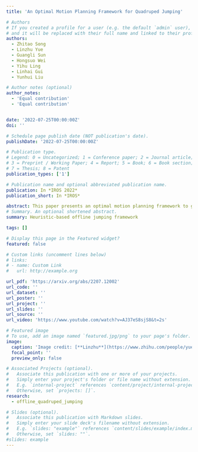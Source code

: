 ```yaml
---
title: 'An Optimal Motion Planning Framework for Quadruped Jumping'

# Authors
# If you created a profile for a user (e.g. the default `admin` user), write the username (folder name) here
# and it will be replaced with their full name and linked to their profile.
authors:
  - Zhitao Song
  - Linzhu Yue
  - Guangli Sun
  - Hongsuo Wei
  - Yihu Ling
  - Linhai Gui
  - Yunhui Liu

# Author notes (optional)
author_notes:
  - 'Equal contribution'
  - 'Equal contribution'


date: '2022-07-25T00:00:00Z'
doi: ''

# Schedule page publish date (NOT publication's date).
publishDate: '2022-07-25T00:00:00Z'

# Publication type.
# Legend: 0 = Uncategorized; 1 = Conference paper; 2 = Journal article;
# 3 = Preprint / Working Paper; 4 = Report; 5 = Book; 6 = Book section;
# 7 = Thesis; 8 = Patent
publication_types: ['1']

# Publication name and optional abbreviated publication name.
publication: In *IROS 2022*
publication_short: In *IROS*

abstract: This paper presents an optimal motion planning framework to generate versatile energy-optimal quadrupedal jumping motions automatically (e.g., flips, spin). The jumping motions via the centroidal dynamics are formulated as a 12-dimensional black-box optimization problem subject to the robot kino-dynamic constraints. Gradient-based approaches offer great success in addressing trajectory optimization (TO), yet, prior knowledge (e.g., reference motion, contact schedule) is required and results in sub-optimal solutions. The new proposed framework first employed a heuristics-based optimization method to avoid these problems. Moreover, a prioritization fitness function is created for heuristics-based algorithms in robot ground reaction force (GRF) planning, enhancing convergence and searching performance considerably. Since heuristics-based algorithms often require significant time, motions are planned offline and stored as a pre-motion library. A selector is designed to automatically choose motions with user-specified or perception information as input. The proposed framework has been successfully validated only with a simple continuously tracking PD controller in an open-source Mini-Cheetah by several challenging jumping motions, including jumping over a window-shaped obstacle with 30 cm height and left-flipping over a rectangle obstacle with 27 cm height.
# Summary. An optional shortened abstract.
summary: Heuristic-based offline jumping framework

tags: []

# Display this page in the Featured widget?
featured: false

# Custom links (uncomment lines below)
# links:
# - name: Custom Link
#   url: http://example.org

url_pdf: 'https://arxiv.org/abs/2207.12002'
url_code: ''
url_dataset: ''
url_poster: ''
url_project: ''
url_slides: ''
url_source: ''
url_video: 'https://www.youtube.com/watch?v=AJ37eS8sjS8&t=2s'

# Featured image
# To use, add an image named `featured.jpg/png` to your page's folder.
image:
  caption: 'Image credit: [**Linzhu**](https://www.zhihu.com/people/yuexiaozhu)'
  focal_point: ''
  preview_only: false

# Associated Projects (optional).
#   Associate this publication with one or more of your projects.
#   Simply enter your project's folder or file name without extension.
#   E.g. `internal-project` references `content/project/internal-project/index.md`.
#   Otherwise, set `projects: []`.
research:
  - offline_quadruped_jumping

# Slides (optional).
#   Associate this publication with Markdown slides.
#   Simply enter your slide deck's filename without extension.
#   E.g. `slides: "example"` references `content/slides/example/index.md`.
#   Otherwise, set `slides: ""`.
#slides: example
---
```

